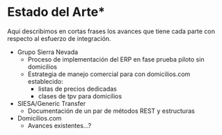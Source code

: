 # Estado del Arte*

Aqui describimos en cortas frases los avances que tiene cada parte con respecto al esfuerzo de integración.

- Grupo Sierra Nevada
    - Proceso de implementación del ERP en fase prueba piloto sin domicilios
    - Estrategia de manejo comercial para con domicilios.com establecido:
        - listas de precios dedicadas
        - clases de tpv para domicilios
- SIESA/Generic Transfer
    - Documentación de un par de métodos REST y estructuras
- Domicilios.com
    - Avances existentes...?